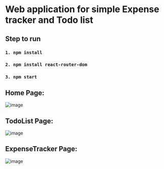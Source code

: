 # Web application for simple Expense tracker and Todo list

## Step to run
###  `1. npm install`
###  `2. npm install react-router-dom`
###  `3. npm start`

## Home Page: 

![image](https://github.com/kengkeng852/Expense-Tracker-and-Todo-List-app/assets/88934262/06c92b23-f309-4a7f-ae24-27c93d02f926)

## TodoList Page:

![image](https://github.com/kengkeng852/Expense-Tracker-and-Todo-List-app/assets/88934262/e67ae51f-8a4b-400d-999b-830fc2e32cad)

## ExpenseTracker Page: 

![image](https://github.com/kengkeng852/Expense-Tracker-and-Todo-List-app/assets/88934262/d80c8a45-9853-42bf-b5ac-aa50b0102f6c)




